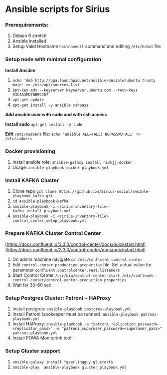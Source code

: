 # Ansible scripts for Sirius

### Prerequirements:
1. Debian 9 stretch
2. Ansible installed 
3. Setup Valid Hostname ```hostnamectl``` command and editing ```/etc/hohst``` file


### Setup node with minimal configuration

**Install Ansible**

1. ```echo 'deb http://ppa.launchpad.net/ansible/ansible/ubuntu trusty main' >> /etc/apt/sources.list```
2. ```apt-key adv --keyserver keyserver.ubuntu.com --recv-keys 93C4A3FD7BB9C367```
3. ```apt-get update```
4. ```apt-get install -y ansible sshpass```

**Add ansible user with sudo and with ssh access**

**Install sudo** ```apt-get install -y sudo```

**Edit** ```/etc/sudoers``` file: ```echo 'ansible ALL=(ALL) NOPASSWD:ALL' >> /etc/sudoers```


### Docker provisioning
1. Install ansible role: ```ansible-galaxy install nickjj.docker```
2. Usage: ```ansible-playbook docker-playbook.yml```

### Install KAFKA Cluster

1. Clone repo ```git clone https://github.com/Sirius-social/ansible-playbook-kafka.git```
2. ```cd ansible-playbook-kafka```
3. ```ansible-playbook -i <sirius-inventory-file> kafka_install_playbook.yml```
4. ```ansible-playbook -i <sirius-inventory-file> control_center_setup_playbook.yml```

### Prepare KAFKA Cluster Control Center

[https://docs.confluent.io/3.3.0/control-center/docs/quickstart.html](https://docs.confluent.io/3.3.0/control-center/docs/quickstart.html)

1. On admin machine navigate ```cd /etc/confluent-control-center```
2. Edit ```control-center-production.properties``` file: Set actual value for parameter ```confluent.controlcenter.rest.listeners```
3. Start Control Center ```/usr/bin/control-center-start /etc/confluent-control-center/control-center-production.properties```
4. Wait for 30-60 sec

### Setup Postgres Cluster: Patroni + HAProxy

1. Install postgres: ```ansible-playbook postgres-playbook.yml```
2. Install Patroni (zookeeper must be runned): ```ansible-playbook patroni-playbook.yml```
3. Install HAProxy: ```ansible-playbook -e "patroni_replication_password=<replicator_pass>" -e "patroni_superuser_password=<superuser_pass>" patroni-playbook.yml```
4. Install POWA Monitorinh tool: 

### Setup Gluster support

1. ```ansible-galaxy install "geerlingguy.glusterfs```
2. ```ansible-play  ansible-playbook gluster_playbook.yml```
